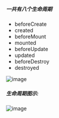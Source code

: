 ##### 一共有八个生命周期
- beforeCreate
- created
- beforeMount
- mounted
- beforeUpdate
- updated
- beforeDestroy
- destroyed


![image](https://segmentfault.com/img/bVEs9x?w=847&h=572)

##### 生命周期图示:
![image](https://segmentfault.com/img/bVEo3w?w=1200&h=2800)